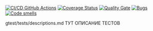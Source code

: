 [![CI/CD GitHub Actions](https://github.com/MaksimKringe/LABA-DVA/actions/workflows/test-action.yml/badge.svg)](https://github.com/MaksimKringe/LABA-DVA/actions/workflows/test-action.yml)
[![Coverage Status](https://coveralls.io/repos/MaksimKringe/LABA-DVA/badge.svg?branch=master)](https://coveralls.io/github/MaksimKringe/LABA-DVA?branch=master)
[![Quality Gate](https://sonarcloud.io/api/project_badges/measure?project=MaksimKringe_LABA-DVA&metric=alert_status)](https://sonarcloud.io/dashboard?id=MaksimKringe_gtest)
[![Bugs](https://sonarcloud.io/api/project_badges/measure?project=MaksimKringe_LABA-DVA&metric=bugs)](https://sonarcloud.io/summary/new_code?id=MaksimKringe_LABA-DVA)
[![Code smells](https://sonarcloud.io/api/project_badges/measure?project=MaksimKringe_LABA-DVA&metric=code_smells)](https://sonarcloud.io/dashboard?id=MaksimKringe_gtest)

gtest/tests/descriptions.md ТУТ ОПИСАНИЕ ТЕСТОВ
